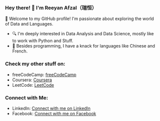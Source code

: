 ### Hey there! 👋 I'm Reeyan Afzal（瑞恒）

🌟 Welcome to my GitHub profile! I'm passionate about exploring the world of Data and Languages.

- 🔍 I'm deeply interested in Data Analysis and Data Science, mostly like to work with Python and Stuff.
- 🌱 Besides programming, I have a knack for languages like Chinese and French.

### Check my other stuff on:

- freeCodeCamp: [freeCodeCamp](https://www.freecodecamp.org/reeyan-afzal)
- Coursera: [Coursera](https://www.coursera.org/learner/reeyan-afzal)
- LeetCode: [LeetCode](https://leetcode.com/reeyan-afzal/)

### Connect with Me:

- LinkedIn: [Connect with me on LinkedIn](https://www.linkedin.com/in/reeyan-afzal/)
- Facebook: [Connect with me on Facebook](https://www.facebook.com/Reeyan1999/)

<!---
reeyan-afzal/reeyan-afzal is a ✨ special ✨ repository because its `README.md` (this file) appears on your GitHub profile.
You can click the Preview link to take a look at your changes.
--->
